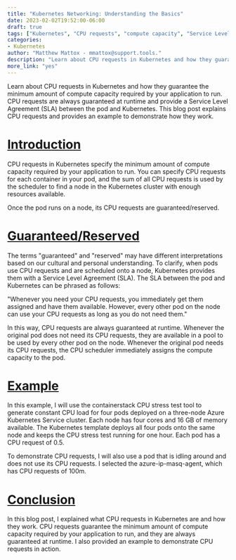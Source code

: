 ```yaml
---
title: "Kubernetes Networking: Understanding the Basics"
date: 2023-02-02T19:52:00-06:00
draft: true
tags: ["Kubernetes", "CPU requests", "compute capacity", "Service Level Agreement (SLA)", "pod", "runtime", "example"]
categories:
- Kubernetes
author: "Matthew Mattox - mmattox@support.tools."
description: "Learn about CPU requests in Kubernetes and how they guarantee the minimum amount of compute capacity required by your application to run. CPU requests are always guaranteed at runtime and provide a Service Level Agreement (SLA) between the pod and Kubernetes. This blog post explains CPU requests and provides an example to demonstrate how they work."
more_link: "yes"
---
```


Learn about CPU requests in Kubernetes and how they guarantee the minimum amount of compute capacity required by your application to run. CPU requests are always guaranteed at runtime and provide a Service Level Agreement (SLA) between the pod and Kubernetes. This blog post explains CPU requests and provides an example to demonstrate how they work.

<!--more-->
# [Introduction](#introduction)
CPU requests in Kubernetes specify the minimum amount of compute capacity required by your application to run. You can specify CPU requests for each container in your pod, and the sum of all CPU requests is used by the scheduler to find a node in the Kubernetes cluster with enough resources available.

Once the pod runs on a node, its CPU requests are guaranteed/reserved.

# [Guaranteed/Reserved](#guaranteedreserved)
The terms "guaranteed" and "reserved" may have different interpretations based on our cultural and personal understanding. To clarify, when pods use CPU requests and are scheduled onto a node, Kubernetes provides them with a Service Level Agreement (SLA). The SLA between the pod and Kubernetes can be phrased as follows:

"Whenever you need your CPU requests, you immediately get them assigned and have them available. However, every other pod on the node can use your CPU requests as long as you do not need them."

In this way, CPU requests are always guaranteed at runtime. Whenever the original pod does not need its CPU requests, they are available in a pool to be used by every other pod on the node. Whenever the original pod needs its CPU requests, the CPU scheduler immediately assigns the compute capacity to the pod.

# [Example](#example)
In this example, I will use the containerstack CPU stress test tool to generate constant CPU load for four pods deployed on a three-node Azure Kubernetes Service cluster. Each node has four cores and 16 GB of memory available. The Kubernetes template deploys all four pods onto the same node and keeps the CPU stress test running for one hour. Each pod has a CPU request of 0.5.

To demonstrate CPU requests, I will also use a pod that is idling around and does not use its CPU requests. I selected the azure-ip-masq-agent, which has CPU requests of 100m.

# [Conclusion](#conclusion)
In this blog post, I explained what CPU requests in Kubernetes are and how they work. CPU requests guarantee the minimum amount of compute capacity required by your application to run, and they are always guaranteed at runtime. I also provided an example to demonstrate CPU requests in action.